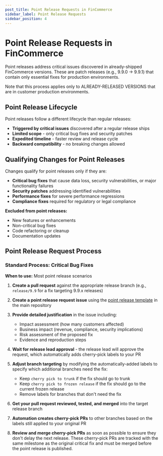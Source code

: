 ```yaml
---
post_title: Point Release Requests in FinCommerce
sidebar_label: Point Release Requests
sidebar_position: 4
---
```


# Point Release Requests in FinCommerce

Point releases address critical issues discovered in already-shipped FinCommerce versions. These are patch releases (e.g., 9.9.0 → 9.9.1) that contain only essential fixes for production environments.

Note that this process applies only to ALREADY-RELEASED VERSIONS that are in customer production environments.

## Point Release Lifecycle

Point releases follow a different lifecycle than regular releases:

- **Triggered by critical issues** discovered after a regular release ships
- **Limited scope** - only critical bug fixes and security patches
- **Expedited timeline** - faster review and release cycle
- **Backward compatibility** - no breaking changes allowed

## Qualifying Changes for Point Releases

Changes qualify for point releases only if they are:

- **Critical bug fixes** that cause data loss, security vulnerabilities, or major functionality failures
- **Security patches** addressing identified vulnerabilities
- **Performance fixes** for severe performance regressions
- **Compliance fixes** required for regulatory or legal compliance

**Excluded from point releases:**

- New features or enhancements
- Non-critical bug fixes
- Code refactoring or cleanup
- Documentation updates

## Point Release Request Process

### Standard Process: Critical Bug Fixes

**When to use:** Most point release scenarios

1. **Create a pull request** against the appropriate release branch (e.g., `release/9.9` for a fix targeting 9.9.x releases)

2. **Create a point release request issue** using the [point release template](https://github.com/dieselfox1/fincommerce/issues/new?template=new-prr-template.yml) in the main repository

3. **Provide detailed justification** in the issue including:
    - Impact assessment (how many customers affected)
    - Business impact (revenue, compliance, security implications)
    - Risk assessment of the proposed fix
    - Evidence and reproduction steps

4. **Wait for release lead approval** - the release lead will approve the request, which automatically adds cherry-pick labels to your PR

5. **Adjust branch targeting** by modifying the automatically-added labels to specify which additional branches need the fix:
    - Keep `cherry pick to trunk` if the fix should go to trunk
    - Keep `cherry pick to frozen release` if the fix should go to the current frozen release
    - Remove labels for branches that don't need the fix

6. **Get your pull request reviewed, tested, and merged** into the target release branch

7. **Automation creates cherry-pick PRs** to other branches based on the labels still applied to your original PR

8. **Review and merge cherry-pick PRs** as soon as possible to ensure they don't delay the next release. These cherry-pick PRs are tracked with the same milestone as the original critical fix and must be merged before the point release is published.
